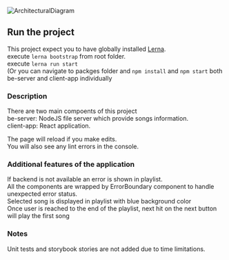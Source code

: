 ![ArchitecturalDiagram](https://user-images.githubusercontent.com/1351502/82133477-397fe780-980a-11ea-941a-aad6022951cd.PNG)

## Run the project
This project expect you to have globally installed [Lerna](https://lerna.js.org/).</br>
execute `lerna bootstrap` from root folder.<br />
execute `lerna run start`</br>
(Or you can navigate to packges folder and `npm install` and `npm start` both 
be-server and client-app individually

### Description

There are two main compoents of this project<br />
be-server: NodeJS file server which provide songs information.</br>
client-app: React application.<br>

The page will reload if you make edits.<br />
You will also see any lint errors in the console.

### Additional features of the application
If backend is not available an error is shown in playlist.</br>
All the components are wrapped by ErrorBoundary component to handle unexpected error status.</br>
Selected song is displayed in playlist with blue background color</br>
Once user is reached to the end of the playlist, next hit on the next button will play the first song<br>

### Notes

Unit tests and storybook stories are not added due to time limitations.<br />
